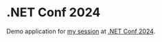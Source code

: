 # .NET Conf 2024

Demo application for [my session][session] at [.NET Conf 2024][dotnetconf].

[dotnetconf]: https://www.dotnetconf.net/
[session]: https://sessionize.com/s/martincostello/extending-asp.net-core-openapi-enrich-your-openapi/108484

